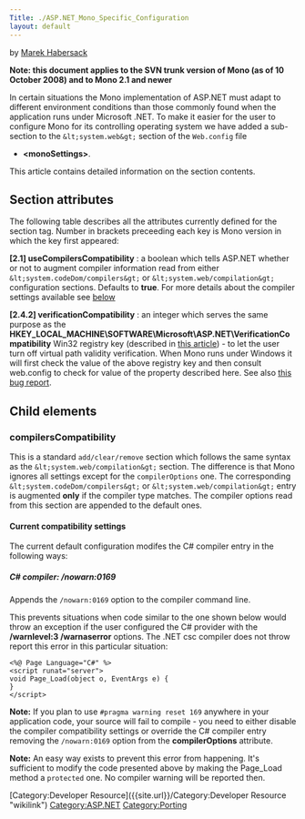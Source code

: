 ```yaml
---
Title: ./ASP.NET_Mono_Specific_Configuration
layout: default
---
```


by [Marek Habersack]({{site.url}}/User:MarekHabersack "wikilink")

**Note: this document applies to the SVN trunk version of Mono (as of 10
October 2008) and to Mono 2.1 and newer**

In certain situations the Mono implementation of ASP.NET must adapt to
different environment conditions than those commonly found when the
application runs under Microsoft .NET. To make it easier for the user to
configure Mono for its controlling operating system we have added a
sub-section to the `&lt;system.web&gt;` section of the `Web.config` file
- **\<monoSettings\>**.

This article contains detailed information on the section contents.

Section attributes
------------------

The following table describes all the attributes currently defined for
the section tag. Number in brackets preceeding each key is Mono version
in which the key first appeared:

**[2.1] useCompilersCompatibility** : a boolean which tells ASP.NET whether or not to augment compiler information read from either `&lt;system.codeDom/compilers&gt;` or `&lt;system.web/compilation&gt;` configuration sections. Defaults to **true**. For more details about the compiler settings available see [below]({{site.url}}/compilersCompatibility "wikilink")

**[2.4.2] verificationCompatibility** : an integer which serves the same purpose as the **HKEY\_LOCAL\_MACHINE\\SOFTWARE\\Microsoft\\ASP.NET\\VerificationCompatibility** Win32 registry key (described in [this article](http://support.microsoft.com/kb/932552)) - to let the user turn off virtual path validity verification. When Mono runs under Windows it will first check the value of the above registry key and then consult web.config to check for value of the property described here. See also [this bug report](https://bugzilla.novell.com/show_bug.cgi?id=509163).

Child elements
--------------

### compilersCompatibility

This is a standard `add/clear/remove` section which follows the same
syntax as the `&lt;system.web/compilation&gt;` section. The difference
is that Mono ignores all settings except for the `compilerOptions` one.
The corresponding `&lt;system.codeDom/compilers&gt;` or
`&lt;system.web/compilation&gt;` entry is augmented **only** if the
compiler type matches. The compiler options read from this section are
appended to the default ones.

#### Current compatibility settings

The current default configuration modifes the C\# compiler entry in the
following ways:

##### C\# compiler: /nowarn:0169

Appends the `/nowarn:0169` option to the compiler command line.

This prevents situations when code similar to the one shown below would
throw an exception if the user configured the C\# provider with the
**/warnlevel:3 /warnaserror** options. The .NET csc compiler does not
throw report this error in this particular situation:

    <%@ Page Language="C#" %>
    <script runat="server">
    void Page_Load(object o, EventArgs e) {
    }
    </script>

**Note:** If you plan to use `#pragma warning reset 169` anywhere in
your application code, your source will fail to compile - you need to
either disable the compiler compatibility settings or override the C\#
compiler entry removing the `/nowarn:0169` option from the
**compilerOptions** attribute.

**Note:** An easy way exists to prevent this error from happening. It's
sufficient to modify the code presented above by making the Page\_Load
method a `protected` one. No compiler warning will be reported then.

[Category:Developer Resource]({{site.url}}/Category:Developer Resource "wikilink")
<Category:ASP.NET> <Category:Porting>
